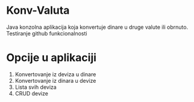 # Konv-Valuta
Java konzolna aplikacija koja konvertuje dinare u druge valute ili obrnuto. Testiranje github funkcionalnosti

# Opcije u aplikaciji
1. Konvertovanje iz deviza u dinare
2. Konvertovanje iz dinara u devize
3. Lista svih deviza
4. CRUD devize